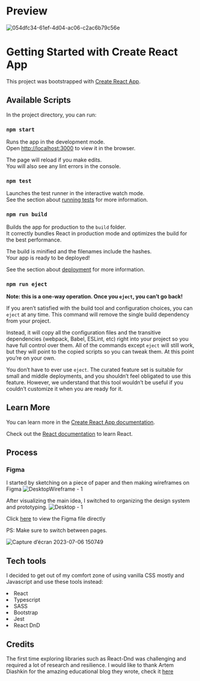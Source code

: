 # Preview

![054dfc34-61ef-4d04-ac06-c2ac6b79c56e](https://github.com/Hicham2012/Drag-and-Drop-Inputs/assets/99765449/dc68a77c-74bb-4498-821a-9fd48cde0a60)

# Getting Started with Create React App

This project was bootstrapped with [Create React App](https://github.com/facebook/create-react-app).

## Available Scripts

In the project directory, you can run:

### `npm start`

Runs the app in the development mode.\
Open [http://localhost:3000](http://localhost:3000) to view it in the browser.

The page will reload if you make edits.\
You will also see any lint errors in the console.

### `npm test`

Launches the test runner in the interactive watch mode.\
See the section about [running tests](https://facebook.github.io/create-react-app/docs/running-tests) for more information.

### `npm run build`

Builds the app for production to the `build` folder.\
It correctly bundles React in production mode and optimizes the build for the best performance.

The build is minified and the filenames include the hashes.\
Your app is ready to be deployed!

See the section about [deployment](https://facebook.github.io/create-react-app/docs/deployment) for more information.

### `npm run eject`

**Note: this is a one-way operation. Once you `eject`, you can’t go back!**

If you aren’t satisfied with the build tool and configuration choices, you can `eject` at any time. This command will remove the single build dependency from your project.

Instead, it will copy all the configuration files and the transitive dependencies (webpack, Babel, ESLint, etc) right into your project so you have full control over them. All of the commands except `eject` will still work, but they will point to the copied scripts so you can tweak them. At this point you’re on your own.

You don’t have to ever use `eject`. The curated feature set is suitable for small and middle deployments, and you shouldn’t feel obligated to use this feature. However, we understand that this tool wouldn’t be useful if you couldn’t customize it when you are ready for it.

## Learn More

You can learn more in the [Create React App documentation](https://facebook.github.io/create-react-app/docs/getting-started).

Check out the [React documentation](https://reactjs.org/) to learn React.

## Process
### Figma
I started by sketching on a piece of paper and then making wireframes on Figma
![DesktopWireframe - 1](https://github.com/Hicham2012/Drag-and-Drop-Inputs/assets/99765449/bef2422b-9dd5-45f6-8b4f-31a939cd0eda)

After visualizing the main idea, I switched to organizing the design system and prototyping.
![Desktop - 1](https://github.com/Hicham2012/Drag-and-Drop-Inputs/assets/99765449/ec469799-8021-43dd-bda6-638f819892f3)

Click [here](https://www.figma.com/file/H1erQEAQaSBuKuIwIqN1TH/PayTic?type=design&node-id=8%3A112&mode=design&t=iQYsxZtwRjaiHPdB-1) to view the Figma file directly


PS: Make sure to switch between pages.

![Capture d’écran 2023-07-06 150749](https://github.com/Hicham2012/Drag-and-Drop-Inputs/assets/99765449/3c22ff03-c77d-4a54-b8d0-a6fccd0aa4c8)

## Tech tools

I decided to get out of my comfort zone of using vanilla CSS mostly and Javascript and use these tools instead: 
<li>React</li>
<li>Typescript</li>
<li>SASS</li>
<li>Bootstrap</li>
<li>Jest</li>
<li>React DnD</li>

## Credits
The first time exploring libraries such as React-Dnd was challenging and required a lot of research and resilience.
I would like to thank Artem Diashkin for the amazing educational blog they wrote, check it [here](https://medium.com/litslink/react-dnd-in-examples-ce509b25839d)
